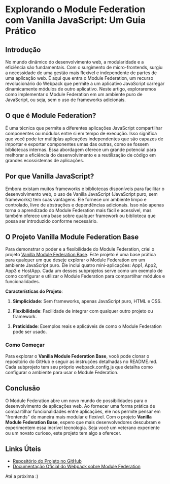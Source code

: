 # Explorando o Module Federation com Vanilla JavaScript: Um Guia Prático

## Introdução

No mundo dinâmico do desenvolvimento web, a modularidade e a eficiência são fundamentais. Com o surgimento de micro-frontends, surgiu a necessidade de uma gestão mais flexível e independente de partes de uma aplicação web. É aqui que entra o Module Federation, um recurso revolucionário do Webpack que permite a um aplicativo JavaScript carregar dinamicamente módulos de outro aplicativo. Neste artigo, exploraremos como implementar o Module Federation em um ambiente puro de JavaScript, ou seja, sem o uso de frameworks adicionais.

## O que é Module Federation?

É uma técnica que permite a diferentes aplicações JavaScript compartilhar componentes ou módulos entre si em tempo de execução. Isso significa que você pode ter múltiplas aplicações independentes que são capazes de importar e exportar componentes umas das outras, como se fossem bibliotecas internas. Essa abordagem oferece um grande potencial para melhorar a eficiência do desenvolvimento e a reutilização de código em grandes ecossistemas de aplicações.

## Por que Vanilla JavaScript?

Embora existam muitos frameworks e bibliotecas disponíveis para facilitar o desenvolvimento web, o uso de Vanilla JavaScript (JavaScript puro, sem frameworks) tem suas vantagens. Ele fornece um ambiente limpo e controlado, livre de abstrações e dependências adicionais. Isso não apenas torna o aprendizado do Module Federation mais fácil e acessível, mas também oferece uma base sobre qualquer framework ou biblioteca que possa ser introduzido conforme necessário.

## O Projeto Vanilla Module Federation Base

Para demonstrar o poder e a flexibilidade do Module Federation, criei o projeto [Vanilla Module Federation Base](https://github.com/jaimeneeves/ModuleFederationStarterKit). Este projeto é uma base prática para qualquer um que deseje explorar o Module Federation em um ambiente JavaScript puro. Ele inclui quatro mini-aplicações: App1, App2, App3 e HostApp. Cada um desses subprojetos serve como um exemplo de como configurar e utilizar o Module Federation para compartilhar módulos e funcionalidades.

**Características do Projeto**:

1. **Simplicidade**: Sem frameworks, apenas JavaScript puro, HTML e CSS.

2. **Flexibilidade**: Facilidade de integrar com qualquer outro projeto ou framework.

3. **Praticidade**: Exemplos reais e aplicáveis de como o Module Federation pode ser usado.

### Como Começar

Para explorar o **Vanilla Module Federation Base**, você pode clonar o repositório do GitHub e seguir as instruções detalhadas no README.md. Cada subprojeto tem seu próprio webpack.config.js que detalha como configurar o ambiente para usar o Module Federation.

## Conclusão

O Module Federation abre um novo mundo de possibilidades para o desenvolvimento de aplicações web. Ao fornecer uma forma prática de compartilhar funcionalidades entre aplicações, ele nos permite pensar em "frontends" de maneira mais modular e flexível. Com o projeto **Vanilla Module Federation Base**, espero que mais desenvolvedores descubram e experimentem essa incrível tecnologia. Seja você um veterano experiente ou um novato curioso, este projeto tem algo a oferecer.

## Links Úteis

* [Repositório do Projeto no GitHub](https://github.com/jaimeneeves/ModuleFederationStarterKit)
* [Documentação Oficial do Webpack sobre Module Federation](https://webpack.js.org/concepts/module-federation/)

Até a próxima :)